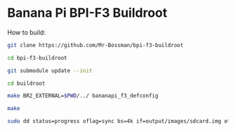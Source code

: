 # Banana Pi BPI-F3 Buildroot

How to build:

```bash
git clone https://github.com/Mr-Bossman/bpi-f3-buildroot

cd bpi-f3-buildroot

git submodule update --init

cd buildroot

make BR2_EXTERNAL=$PWD/../ bananapi_f3_defconfig

make

sudo dd status=progress oflag=sync bs=4k if=output/images/sdcard.img of=/dev/sdX; sync
```
